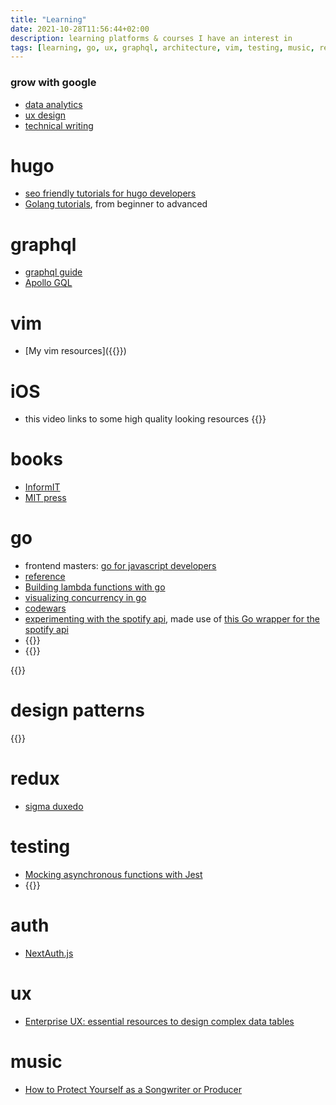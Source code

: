 ```yaml
---
title: "Learning"
date: 2021-10-28T11:56:44+02:00
description: learning platforms & courses I have an interest in
tags: [learning, go, ux, graphql, architecture, vim, testing, music, resource]
---
```


### grow with google
- [data analytics](https://grow.google/dataanalytics/#?modal_active=none)
- [ux design](https://grow.google/uxdesign/#?modal_active=none)
- [technical writing](https://developers.google.com/tech-writing/overview)

# hugo
- [seo friendly tutorials for hugo developers](https://moonbooth.com/)
- [Golang tutorials](https://tutorialedge.net/course/golang/), from beginner to advanced

# graphql
- [graphql guide](https://graphql.guide/)
- [Apollo GQL](https://www.apollographql.com/docs/tutorial/client/)

# vim
- [My vim resources]({{<ref vim>}})

# iOS
- this video links to some high quality looking resources
{{<youtube y2rSZjU64PA>}}

# books
- [InformIT](https://www.informit.com/)
- [MIT press](https://mitpress.mit.edu/topics/computer-science)

# go
- frontend masters: [go for javascript developers](https://frontendmasters.com/courses/go-for-js-devs/)
- [reference](https://www.golangprograms.com/golang-package-examples.html)
- [Building lambda functions with go](https://docs.aws.amazon.com/lambda/latest/dg/lambda-golang.html)
- [visualizing concurrency in go](https://divan.dev/posts/go_concurrency_visualize/)
- [codewars](https://www.codewars.com/)
- [experimenting with the spotify api](https://github.com/txndai/go-spotify), made use of [this Go wrapper for the spotify api](https://github.com/zmb3/spotify)
- {{<youtube l9rMdKO1Vto>}}
- {{<youtube x_yCX4kSchY>}}

{{<youtube SonwZ6MF5BE>}}

# design patterns
{{<youtube _BpmfnqjgzQ>}}

# redux
- [sigma duxedo](https://www.npmjs.com/package/@sigmadigital/duxedo?activeTab=readme)

# testing
- [Mocking asynchronous functions with Jest](https://blog.jimmydc.com/mock-asynchronous-functions-with-jest/)
- {{<youtube OVNjsIto9xM>}}
# auth
- [NextAuth.js](https://next-auth.js.org/)

# ux
- [Enterprise UX: essential resources to design complex data tables](https://stephaniewalter.design/blog/essential-resources-design-complex-data-tables)

# music
- [How to Protect Yourself as a Songwriter or Producer](https://djbooth.net/features/2021-08-26-protect-your-music-songwriter-producer-amuse)